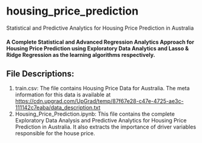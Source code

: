 # housing_price_prediction
Statistical and Predictive Analytics for Housing Price Prediction in Australia
#### A Complete Statistical and Advanced Regression Analytics Approach for Housing Price Prediction using Exploratory Data Analytics and Lasso & Ridge Regression as the learning algorithms respectively.

## File Descriptions:
1. train.csv: The file contains Housing Price Data for Australia. The meta information for this data is available at https://cdn.upgrad.com/UpGrad/temp/87f67e28-c47e-4725-ae3c-111142c7eaba/data_description.txt
2. Housing_Price_Prediction.ipynb: This file contains the complete Exploratory Data Analysis and Predictive Analytics for Housing Price Prediction in Australia. It also extracts the importance of driver variables responsible for the house price.
